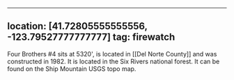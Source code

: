 
---
location: [41.72805555555556, -123.79527777777777]
tag: firewatch
---

Four Brothers #4 sits at 5320', is located in [[Del Norte County]] and was constructed in 1982. It is located in the Six Rivers national forest. It can be found on the Ship Mountain USGS topo map.
